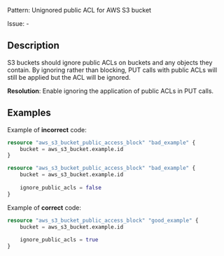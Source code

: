 Pattern: Unignored public ACL for AWS S3 bucket

Issue: -

## Description

S3 buckets should ignore public ACLs on buckets and any objects they contain. By ignoring rather than blocking, PUT calls with public ACLs will still be applied but the ACL will be ignored.

**Resolution**: Enable ignoring the application of public ACLs in PUT calls.

## Examples

Example of **incorrect** code:

```terraform
resource "aws_s3_bucket_public_access_block" "bad_example" {
	bucket = aws_s3_bucket.example.id
}

resource "aws_s3_bucket_public_access_block" "bad_example" {
	bucket = aws_s3_bucket.example.id
  
	ignore_public_acls = false
}
```

Example of **correct** code:

```terraform
resource "aws_s3_bucket_public_access_block" "good_example" {
	bucket = aws_s3_bucket.example.id
  
	ignore_public_acls = true
}
```